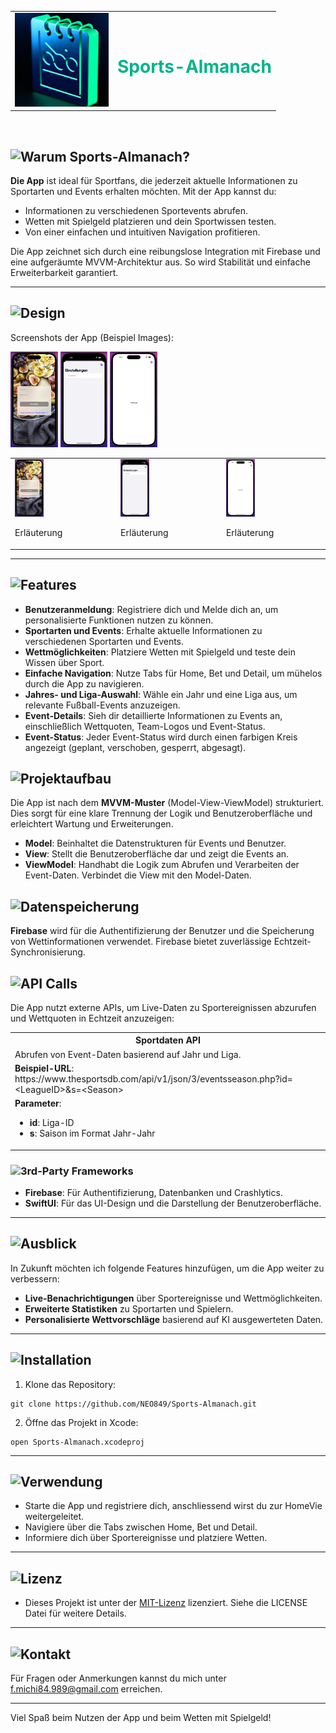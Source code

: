 <table>
  <tr>
    <td>
      <img src="https://github.com/NEO849/Sports-Almanach/blob/main/sportalmanachklein.png?raw=true" alt="Sport Almanach Klein" width="150"/>
    </td>
    <td>
      <h1 style="color: #00b48a;">Sports-Almanach</h1>
    </td>
  </tr>
</table>

<br>

## ![Warum Sports-Almanach?](https://img.shields.io/badge/Warum%20Sports--Almanach-%2300b48a?style=for-the-badge&logo=none)

**Die App** ist ideal für Sportfans, die jederzeit aktuelle Informationen zu Sportarten und Events erhalten möchten. Mit der App kannst du:
- Informationen zu verschiedenen Sportevents abrufen.
- Wetten mit Spielgeld platzieren und dein Sportwissen testen.
- Von einer einfachen und intuitiven Navigation profitieren.

Die App zeichnet sich durch eine reibungslose Integration mit Firebase und eine aufgeräumte MVVM-Architektur aus. So wird Stabilität und einfache Erweiterbarkeit garantiert.

---

## ![Design](https://img.shields.io/badge/Design-%2300b48a?style=for-the-badge&logo=none)

Screenshots der App (Beispiel Images):

<div>
  <img src="https://github.com/NEO849/Sports-Almanach/blob/main/beispielscreenshot1.png?raw=true" alt="Screenshot 1" width="15%" />
  <img src="https://github.com/NEO849/Sports-Almanach/blob/main/beispielscreenshot2.png?raw=true" alt="Screenshot 2" width="15%" />
  <img src="https://github.com/NEO849/Sports-Almanach/blob/main/beispielscreenshot3.png?raw=true" alt="Screenshot 3" width="15%" />
</div>

<table>
  <tr>
    <td style="padding-right: 10px;">
      <img src="https://github.com/NEO849/Sports-Almanach/blob/main/beispielscreenshot1.png?raw=true" alt="Screenshot 1" width="30%" />
      <p>Erläuterung</p>
    </td>
    <td style="padding-right: 10px;">
      <img src="https://github.com/NEO849/Sports-Almanach/blob/main/beispielscreenshot2.png?raw=true" alt="Screenshot 2" width="30%" />
      <p>Erläuterung</p>
    </td>
    <td>
      <img src="https://github.com/NEO849/Sports-Almanach/blob/main/beispielscreenshot3.png?raw=true" alt="Screenshot 3" width="30%" />
      <p>Erläuterung</p>
    </td>
  </tr>
</table>

---

## ![Features](https://img.shields.io/badge/Features-%2300b48a?style=for-the-badge&logo=none)

- **Benutzeranmeldung**: Registriere dich und Melde dich an, um personalisierte Funktionen nutzen zu können.
- **Sportarten und Events**: Erhalte aktuelle Informationen zu verschiedenen Sportarten und Events.
- **Wettmöglichkeiten**: Platziere Wetten mit Spielgeld und teste dein Wissen über Sport.
- **Einfache Navigation**: Nutze Tabs für Home, Bet und Detail, um mühelos durch die App zu navigieren.
- **Jahres- und Liga-Auswahl**: Wähle ein Jahr und eine Liga aus, um relevante Fußball-Events anzuzeigen.
- **Event-Details**: Sieh dir detaillierte Informationen zu Events an, einschließlich Wettquoten, Team-Logos und Event-Status.
- **Event-Status**: Jeder Event-Status wird durch einen farbigen Kreis angezeigt (geplant, verschoben, gesperrt, abgesagt).

## ![Projektaufbau](https://img.shields.io/badge/Projektaufbau-%2300b48a?style=for-the-badge&logo=none)

Die App ist nach dem **MVVM-Muster** (Model-View-ViewModel) strukturiert.
Dies sorgt für eine klare Trennung der Logik und Benutzeroberfläche und erleichtert Wartung und Erweiterungen. 

- **Model**: Beinhaltet die Datenstrukturen für Events und Benutzer.
- **View**: Stellt die Benutzeroberfläche dar und zeigt die Events an.
- **ViewModel**: Handhabt die Logik zum Abrufen und Verarbeiten der Event-Daten. Verbindet die View mit den Model-Daten.

## ![Datenspeicherung](https://img.shields.io/badge/Datenspeicherung-%2300b48a?style=for-the-badge&logo=none)

**Firebase** wird für die Authentifizierung der Benutzer und die Speicherung von Wettinformationen verwendet. Firebase bietet zuverlässige Echtzeit-Synchronisierung.

## ![API Calls](https://img.shields.io/badge/API%20Calls-%2300b48a?style=for-the-badge&logo=none)

Die App nutzt externe APIs, um Live-Daten zu Sportereignissen abzurufen und Wettquoten in Echtzeit anzuzeigen:
    
<table>
  <tr>
    <th>Sportdaten API</th>
  </tr>
  <tr>
    <td>Abrufen von Event-Daten basierend auf Jahr und Liga.</td>
  </tr>
  <tr>
    <td>
      <b>Beispiel-URL</b>: https://www.thesportsdb.com/api/v1/json/3/eventsseason.php?id=&lt;LeagueID&gt;&amp;s=&lt;Season&gt;
    </td>
  </tr>
  <tr>
    <td>
      <b>Parameter</b>:
      <ul>
        <li><b>id</b>: Liga-ID</li>
        <li><b>s</b>: Saison im Format Jahr-Jahr</li>
      </ul>
    </td>
  </tr>
</table>
     

### ![3rd-Party Frameworks](https://img.shields.io/badge/3rd--Party%20Frameworks-%2300b48a?style=for-the-badge&logo=none)

- **Firebase**: Für Authentifizierung, Datenbanken und Crashlytics.
- **SwiftUI**: Für das UI-Design und die Darstellung der Benutzeroberfläche.

---

## ![Ausblick](https://img.shields.io/badge/Ausblick-%2300b48a?style=for-the-badge&logo=none)

In Zukunft möchten ich folgende Features hinzufügen, um die App weiter zu verbessern:

- **Live-Benachrichtigungen** über Sportereignisse und Wettmöglichkeiten.
- **Erweiterte Statistiken** zu Sportarten und Spielern.
- **Personalisierte Wettvorschläge** basierend auf KI ausgewerteten Daten.

---

## ![Installation](https://img.shields.io/badge/Installation-%2300b48a?style=for-the-badge&logo=none)

1. Klone das Repository:

```   
git clone https://github.com/NEO849/Sports-Almanach.git
```

2. Öffne das Projekt in Xcode:

```  
open Sports-Almanach.xcodeproj
```
---

## ![Verwendung](https://img.shields.io/badge/Verwendung-%2300b48a?style=for-the-badge&logo=none)

- Starte die App und registriere dich, anschliessend wirst du zur HomeVie weitergeleitet.
- Navigiere über die Tabs zwischen Home, Bet und Detail.
- Informiere dich über Sportereignisse und platziere Wetten.   

---

## ![Lizenz](https://img.shields.io/badge/Lizenz-%2300b48a?style=for-the-badge&logo=none)

- Dieses Projekt ist unter der [MIT-Lizenz](https://github.com/NEO849/Sports-Almanach/tree/main#) lizenziert. Siehe die LICENSE Datei für weitere Details.     

---

## ![Kontakt](https://img.shields.io/badge/Kontakt-%2300b48a?style=for-the-badge&logo=none)

Für Fragen oder Anmerkungen kannst du mich unter f.michi84.989@gmail.com erreichen.

---

Viel Spaß beim Nutzen der App und beim Wetten mit Spielgeld!
